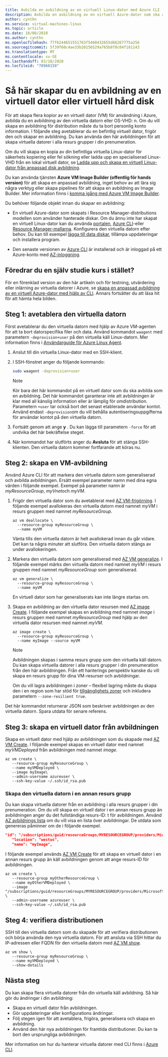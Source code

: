 ```yaml
---
title: Avbilda en avbildning av en virtuell Linux-dator med Azure CLI
description: Avbilda en avbildning av en virtuell Azure-dator som ska användas för Mass distributioner med hjälp av Azure CLI.
author: cynthn
ms.service: virtual-machines-linux
ms.topic: article
ms.date: 10/08/2018
ms.author: cynthn
ms.openlocfilehash: 77f6244651551763f5460432655d66267775a256
ms.sourcegitcommit: 5f39f60c4ae33b20156529a765b8f8c04f181143
ms.translationtype: MT
ms.contentlocale: sv-SE
ms.lasthandoff: 03/10/2020
ms.locfileid: "78968150"
---
```

# <a name="how-to-create-an-image-of-a-virtual-machine-or-vhd"></a>Så här skapar du en avbildning av en virtuell dator eller virtuell hård disk

För att skapa flera kopior av en virtuell dator (VM) för användning i Azure, avbilda du en avbildning av den virtuella datorn eller OS-VHD: n. Om du vill skapa en avbildning för distribution måste du ta bort personlig konto information. I följande steg avetablerar du en befintlig virtuell dator, frigör den och skapar en avbildning. Du kan använda den här avbildningen för att skapa virtuella datorer i alla resurs grupper i din prenumeration.

Om du vill skapa en kopia av din befintliga virtuella Linux-dator för säkerhets kopiering eller fel sökning eller ladda upp en specialiserad Linux-VHD från en lokal virtuell dator, se [Ladda upp och skapa en virtuell Linux-dator från anpassad disk avbildning](upload-vhd.md).  

Du kan använda tjänsten **Azure VM Image Builder (offentlig för hands version)** för att skapa en anpassad avbildning, inget behov av att lära sig några verktyg eller skapa pipelines för att skapa en avbildning av Image Builder. Mer information finns i [komma igång med Azure VM Image Builder](https://docs.microsoft.com/azure/virtual-machines/linux/image-builder-overview).

Du behöver följande objekt innan du skapar en avbildning:

* En virtuell Azure-dator som skapats i Resource Manager-distributions modellen som använder hanterade diskar. Om du ännu inte har skapat en virtuell Linux-dator kan du använda [portalen](quick-create-portal.md), [Azure CLI](quick-create-cli.md)-eller [Resource Manager-mallarna](create-ssh-secured-vm-from-template.md). Konfigurera den virtuella datorn efter behov. Du kan till exempel [lägga till data diskar](add-disk.md), tillämpa uppdateringar och installera program. 

* Den senaste versionen av [Azure CLI](/cli/azure/install-az-cli2) är installerad och är inloggad på ett Azure-konto med [AZ-inloggning](/cli/azure/reference-index#az-login).

## <a name="prefer-a-tutorial-instead"></a>Föredrar du en själv studie kurs i stället?

För en förenklad version av den här artikeln och för testning, utvärdering eller inlärning av virtuella datorer i Azure, se [skapa en anpassad avbildning av en virtuell Azure-dator med hjälp av CLI](tutorial-custom-images.md).  Annars fortsätter du att läsa hit för att hämta hela bilden.


## <a name="step-1-deprovision-the-vm"></a>Steg 1: avetablera den virtuella datorn
Först avetablerar du den virtuella datorn med hjälp av Azure VM-agenten för att ta bort datorspecifika filer och data. Använd kommandot `waagent` med parametern `-deprovision+user` på den virtuella käll Linux-datorn. Mer information finns i [Användarguide för Azure Linux Agent](../extensions/agent-linux.md).

1. Anslut till din virtuella Linux-dator med en SSH-klient.
2. I SSH-fönstret anger du följande kommando:
   
    ```bash
    sudo waagent -deprovision+user
    ```
   > [!NOTE]
   > Kör bara det här kommandot på en virtuell dator som du ska avbilda som en avbildning. Det här kommandot garanterar inte att avbildningen är klar med all känslig information eller är lämplig för omdistribution. Parametern `+user` tar också bort det senast etablerade användar kontot. Använd endast `-deprovision`om du vill behålla autentiseringsuppgifterna för användar kontot på den virtuella datorn.
 
3. Fortsätt genom att ange **y** . Du kan lägga till parametern `-force` för att undvika det här bekräftelse steget.
4. När kommandot har slutförts anger du **Avsluta** för att stänga SSH-klienten.  Den virtuella datorn kommer fortfarande att köras nu.

## <a name="step-2-create-vm-image"></a>Steg 2: skapa en VM-avbildning
Använd Azure CLI för att markera den virtuella datorn som generaliserad och avbilda avbildningen. Ersätt exempel parameter namn med dina egna värden i följande exempel. Exempel på parameter namn är *myResourceGroup*, *myVnet*och *myVM*.

1. Frigör den virtuella dator som du avetablerat med [AZ VM-frigörning](/cli/azure/vm). I följande exempel avallokeras den virtuella datorn med namnet *myVM* i resurs gruppen med namnet *myResourceGroup*.  
   
    ```azurecli
    az vm deallocate \
      --resource-group myResourceGroup \
      --name myVM
    ```
    
    Vänta tills den virtuella datorn är helt avallokerad innan du går vidare. Det kan ta några minuter att slutföra.  Den virtuella datorn stängs av under avallokeringen.

2. Markera den virtuella datorn som generaliserad med [AZ VM generalize](/cli/azure/vm). I följande exempel märks den virtuella datorn med namnet *myVM* i resurs gruppen med namnet *myResourceGroup* som generaliserad.
   
    ```azurecli
    az vm generalize \
      --resource-group myResourceGroup \
      --name myVM
    ```

    En virtuell dator som har generaliserats kan inte längre startas om.

3. Skapa en avbildning av den virtuella dator resursen med [AZ image Create](/cli/azure/image#az-image-create). I följande exempel skapas en avbildning med namnet *image* i resurs gruppen med namnet *myResourceGroup* med hjälp av den virtuella dator resursen med namnet *myVM*.
   
    ```azurecli
    az image create \
      --resource-group myResourceGroup \
      --name myImage --source myVM
    ```
   
   > [!NOTE]
   > Avbildningen skapas i samma resurs grupp som den virtuella käll datorn. Du kan skapa virtuella datorer i alla resurs grupper i din prenumeration från den här avbildningen. Från ett hanterings perspektiv kanske du vill skapa en resurs grupp för dina VM-resurser och avbildningar.
   >
   > Om du vill lagra avbildningen i zoner – flexibel lagring måste du skapa den i en region som har stöd för [tillgänglighets zoner](../../availability-zones/az-overview.md) och inkludera parametern `--zone-resilient true`.
   
Det här kommandot returnerar JSON som beskriver avbildningen av den virtuella datorn. Spara utdata för senare referens.

## <a name="step-3-create-a-vm-from-the-captured-image"></a>Steg 3: skapa en virtuell dator från avbildningen
Skapa en virtuell dator med hjälp av avbildningen som du skapade med [AZ VM Create](/cli/azure/vm). I följande exempel skapas en virtuell dator med namnet *myVMDeployed* från avbildningen med namnet *image*.

```azurecli
az vm create \
   --resource-group myResourceGroup \
   --name myVMDeployed \
   --image myImage\
   --admin-username azureuser \
   --ssh-key-value ~/.ssh/id_rsa.pub
```

### <a name="creating-the-vm-in-another-resource-group"></a>Skapa den virtuella datorn i en annan resurs grupp 

Du kan skapa virtuella datorer från en avbildning i alla resurs grupper i din prenumeration. Om du vill skapa en virtuell dator i en annan resurs grupp än avbildningen anger du det fullständiga resurs-ID: t för avbildningen. Använd [AZ avbildnings lista](/cli/azure/image#az-image-list) om du vill visa en lista över avbildningar. De utdata som genereras påminner om de i följande exempel.

```json
"id": "/subscriptions/guid/resourceGroups/MYRESOURCEGROUP/providers/Microsoft.Compute/images/myImage",
   "location": "westus",
   "name": "myImage",
```

I följande exempel används [AZ VM Create](/cli/azure/vm#az-vm-create) för att skapa en virtuell dator i en annan resurs grupp än käll avbildningen genom att ange resurs-ID för avbildningen.

```azurecli
az vm create \
   --resource-group myOtherResourceGroup \
   --name myOtherVMDeployed \
   --image "/subscriptions/guid/resourceGroups/MYRESOURCEGROUP/providers/Microsoft.Compute/images/myImage" \
   --admin-username azureuser \
   --ssh-key-value ~/.ssh/id_rsa.pub
```


## <a name="step-4-verify-the-deployment"></a>Steg 4: verifiera distributionen

SSH till den virtuella datorn som du skapade för att verifiera distributionen och börja använda den nya virtuella datorn. För att ansluta via SSH hittar du IP-adressen eller FQDN för den virtuella datorn med [AZ VM show](/cli/azure/vm#az-vm-show).

```azurecli
az vm show \
   --resource-group myResourceGroup \
   --name myVMDeployed \
   --show-details
```

## <a name="next-steps"></a>Nästa steg
Du kan skapa flera virtuella datorer från din virtuella käll avbildning. Så här gör du ändringar i din avbildning: 

- Skapa en virtuell dator från avbildningen.
- Gör uppdateringar eller konfigurations ändringar.
- Följ stegen igen för att avetablera, frigöra, generalisera och skapa en avbildning.
- Använd den här nya avbildningen för framtida distributioner. Du kan ta bort den ursprungliga avbildningen.

Mer information om hur du hanterar virtuella datorer med CLI finns i [Azure CLI](/cli/azure).

